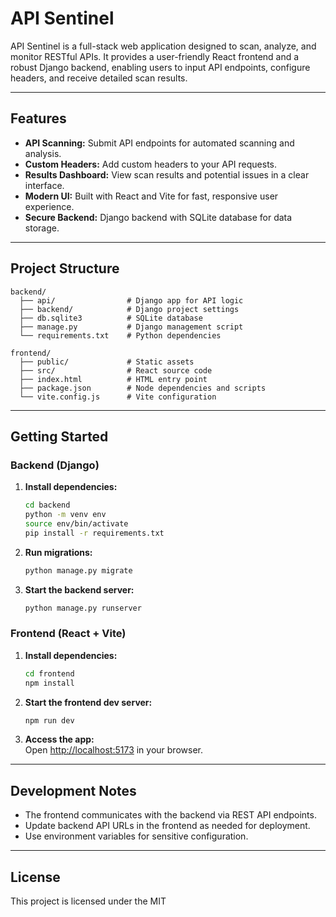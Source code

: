 # API Sentinel

API Sentinel is a full-stack web application designed to scan, analyze, and monitor RESTful APIs. It provides a user-friendly React frontend and a robust Django backend, enabling users to input API endpoints, configure headers, and receive detailed scan results.

---

## Features

- **API Scanning:** Submit API endpoints for automated scanning and analysis.
- **Custom Headers:** Add custom headers to your API requests.
- **Results Dashboard:** View scan results and potential issues in a clear interface.
- **Modern UI:** Built with React and Vite for fast, responsive user experience.
- **Secure Backend:** Django backend with SQLite database for data storage.

---

## Project Structure

```
backend/
  ├── api/                # Django app for API logic
  ├── backend/            # Django project settings
  ├── db.sqlite3          # SQLite database
  ├── manage.py           # Django management script
  └── requirements.txt    # Python dependencies

frontend/
  ├── public/             # Static assets
  ├── src/                # React source code
  ├── index.html          # HTML entry point
  ├── package.json        # Node dependencies and scripts
  └── vite.config.js      # Vite configuration
```

---

## Getting Started

### Backend (Django)

1. **Install dependencies:**

   ```sh
   cd backend
   python -m venv env
   source env/bin/activate
   pip install -r requirements.txt
   ```

2. **Run migrations:**

   ```sh
   python manage.py migrate
   ```

3. **Start the backend server:**
   ```sh
   python manage.py runserver
   ```

### Frontend (React + Vite)

1. **Install dependencies:**

   ```sh
   cd frontend
   npm install
   ```

2. **Start the frontend dev server:**

   ```sh
   npm run dev
   ```

3. **Access the app:**  
   Open [http://localhost:5173](http://localhost:5173) in your browser.

---

## Development Notes

- The frontend communicates with the backend via REST API endpoints.
- Update backend API URLs in the frontend as needed for deployment.
- Use environment variables for sensitive configuration.

---

## License

This project is licensed under the MIT
